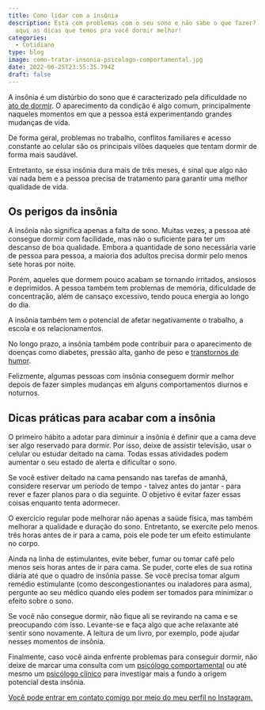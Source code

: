 ```yaml
---
title: Como lidar com a insônia
description: Está com problemas com o seu sono e não sabe o que fazer? Confira
  aqui as dicas que temos pra você dormir melhor!
categories:
  - Cotidiano
type: blog
image: como-tratar-insonia-psicologo-comportamental.jpg
date: 2022-06-25T23:55:35.794Z
draft: false
---
```




A insônia é um distúrbio do sono que é caracterizado pela dificuldade no [ato de dormir](https://yuribusin.com.br/como-dormir-melhor/). O aparecimento da condição é algo comum, principalmente naqueles momentos em que a pessoa está experimentando grandes mudanças de vida.

De forma geral, problemas no trabalho, conflitos familiares e acesso constante ao celular são os principais vilões daqueles que tentam dormir de forma mais saudável.

Entretanto, se essa insônia dura mais de três meses, é sinal que algo não vai nada bem e a pessoa precisa de tratamento para garantir uma melhor qualidade de vida.

## Os perigos da insônia

A insônia não significa apenas a falta de sono. Muitas vezes, a pessoa até consegue dormir com facilidade, mas não o suficiente para ter um descanso de boa qualidade. Embora a quantidade de sono necessária varie de pessoa para pessoa, a maioria dos adultos precisa dormir pelo menos sete horas por noite.

Porém, aqueles que dormem pouco acabam se tornando irritados, ansiosos e deprimidos. A pessoa também tem problemas de memória, dificuldade de concentração, além de cansaço excessivo, tendo pouca energia ao longo do dia.

A insônia também tem o potencial de afetar negativamente o trabalho, a escola e os relacionamentos.

No longo prazo, a insônia também pode contribuir para o aparecimento de doenças como diabetes, pressão alta, ganho de peso e [transtornos de humor](https://yuribusin.com.br/transtornos-do-humor/).

Felizmente, algumas pessoas com insônia conseguem dormir melhor depois de fazer simples mudanças em alguns comportamentos diurnos e noturnos.

## Dicas práticas para acabar com a insônia

O primeiro hábito a adotar para diminuir a insônia é definir que a cama deve ser algo reservado para dormir. Por isso, deixe de assistir televisão, usar o celular ou estudar deitado na cama. Todas essas atividades podem aumentar o seu estado de alerta e dificultar o sono.

Se você estiver deitado na cama pensando nas tarefas de amanhã, considere reservar um período de tempo - talvez antes do jantar - para rever e fazer planos para o dia seguinte. O objetivo é evitar fazer essas coisas enquanto tenta adormecer.

O exercício regular pode melhorar não apenas a saúde física, mas também melhorar a qualidade e duração do sono. Entretanto, se exercite pelo menos três horas antes de ir para a cama, pois ele pode ter um efeito estimulante no corpo.

Ainda na linha de estimulantes, evite beber, fumar ou tomar café pelo menos seis horas antes de ir para cama. Se puder, corte eles de sua rotina diária até que o quadro de insônia passe. Se você precisa tomar algum remédio estimulante (como descongestionantes ou inaladores para asma), pergunte ao seu médico quando eles podem ser tomados para minimizar o efeito sobre o sono.

Se você não consegue dormir, não fique ali se revirando na cama e se preocupando com isso. Levante-se e faça algo que ache relaxante até sentir sono novamente. A leitura de um livro, por exemplo, pode ajudar nesses momentos de insônia.

Finalmente, caso você ainda enfrente problemas para conseguir dormir, não deixe de marcar uma consulta com um [psicólogo comportamental](https://yuribusin.com.br/) ou até mesmo um [psicólogo clínico](https://yuribusin.com.br/pra-que-serve-um-psicologo-clinico/) para investigar mais a fundo a origem potencial desta insônia.

[Você pode entrar em contato comigo por meio do meu perfil no Instagram.](https://www.instagram.com/dryuribusin/)


